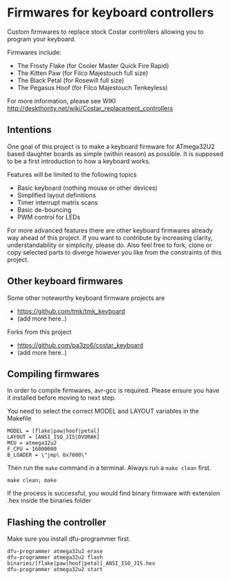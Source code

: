 # Firmwares for keyboard controllers

Custom firmwares to replace stock Costar controllers allowing you to program your keyboard.

Firmwares include:
* The Frosty Flake (for Cooler Master Quick Fire Rapid)
* The Kitten Paw (for Filco Majestouch full size)
* The Black Petal (for Rosewill full size)
* The Pegasus Hoof (for Filco Majestouch Tenkeyless)

For more information, please see WIKI http://deskthority.net/wiki/Costar_replacement_controllers

## Intentions

One goal of this project is to make a keyboard firmware for ATmega32U2 based daughter boards as simple (within reason) as possible. It is supposed to be a first introduction to how a keyboard works.

Features will be limited to the following topics
* Basic keyboard (nothing mouse or other devices)
* Simplified layout definitions
* Timer interrupt matrix scans
* Basic de-bouncing
* PWM control for LEDs
 
For more advanced features there are other keyboard firmwares already way ahead of this project. If you want to contribute by increasing clarity, understandability or simplicity, please do. Also feel free to fork, clone or copy selected parts to diverge however you like from the constraints of this project.

## Other keyboard firmwares

Some other noteworthy keyboard firmware projects are
* https://github.com/tmk/tmk_keyboard
* (add more here..)

Forks from this project
* https://github.com/pa3zo6/costar_keyboard
* (add more here..)

## Compiling firmwares

In order to compile firmwares, avr-gcc is required. Please ensure you have it installed before moving to next step.

You need to select the correct MODEL and LAYOUT variables in the Makefile

```
MODEL = [flake|paw|hoof|petal]
LAYOUT = [ANSI_ISO_JIS|DVORAK]
MCU = atmega32u2
F_CPU = 16000000
B_LOADER = \"jmp\ 0x7000\"
```

Then run the `make` command in a terminal. Always run a `make clean` first.

```
make clean; make
```

If the process is successful, you would find binary firmware with extension .hex inside the binaries folder

## Flashing the controller

Make sure you install dfu-programmer first.

```
dfu-programmer atmega32u2 erase
dfu-programmer atmega32u2 flash binaries/[flake|paw|hoof|petal]_ANSI_ISO_JIS.hex
dfu-programmer atmega32u2 start
```

